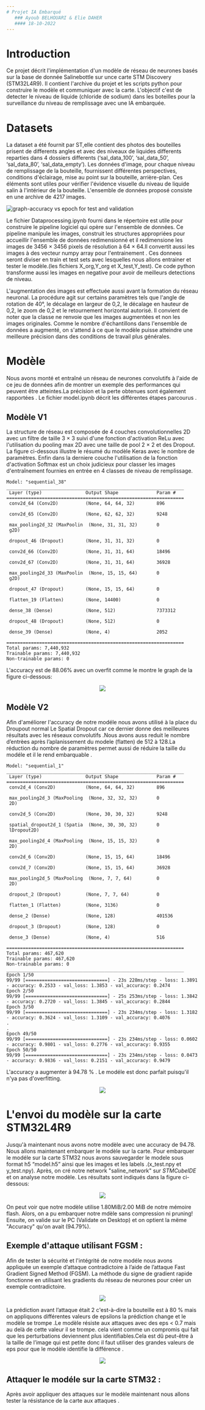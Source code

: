```yaml
---
# Projet IA Embarqué
   ### Ayoub BELHOUARI & Elie DAHER
   #### 18-10-2022
---
```


# Introduction

Ce projet décrit l'implémentation d'un modèle de réseau de neurones basés sur la base de donnée Salinebottle sur unce carte STM Discovery (STM32L4R9). Il contient l'archive du projet et les scripts python pour construire le modèle et communiquer avec la carte. 
L'objectif c'est de detecter le niveau de liquide (chloride de sodium) dans les boteilles pour la surveillance du niveau de remplissage avec une IA embarquée.

# Datasets

La dataset a été fournit par ST,elle contient des photos des bouteilles prisent de differents angles et avec des niveaux de liquides differents reparties dans 4 dossiers differents (‘sal_data_100’, ‘sal_data_50’, ‘sal_data_80’, ‘sal_data_empty’).
Les données d'image, pour chaque niveau de remplissage de la bouteille, fournissent différentes perspectives, conditions d'éclairage, mise au point sur la bouteille, arrière-plan. Ces éléments sont utiles pour vérifier l'évidence visuelle du niveau de liquide salin à l'intérieur de la bouteille.
L'ensemble de données proposé consiste en une archive de 4217 images.

![graph-accuracy vs epoch for test and validation](img/contents_of_data.jpeg#center)

Le fichier Dataprocessing.ipynb fourni dans le répertoire  est utile pour construire le pipeline logiciel qui opère sur l'ensemble de données. Ce pipeline manipule les images, construit les structures appropriées pour accueillir l'ensemble de données redimensionné et il redimensione les images de 3456 × 3456 pixels de résolution à 64 × 64.Il convertit aussi les images à des vecteur numpy array pour l'entrainement . 
Ces donnees seront diviser en train et test sets avec lesquelles nous allons entrainer et tester le modèle.(les fichiers X_org,Y_org et X_test,Y_test).
Ce code python transforme aussi les images en negative pour avoir de meilleurs detections de niveau.

L'augmentation des images est effectuée aussi avant la formation du réseau neuronal. La procédure agit sur certains paramètres tels que l'angle de rotation de 40°, le décalage en largeur de 0,2, le décalage en hauteur de 0,2, le zoom de 0,2 et le retournement horizontal autorisé. Il convient de noter que la classe ne renvoie que les images augmentées et non les images originales. Comme le nombre d'échantillons dans l'ensemble de données a augmenté, on s'attend à ce que le modèle puisse atteindre une meilleure précision dans des conditions de travail plus générales. 

# Modèle

Nous avons monté et entraîné un réseau de neurones convolutifs à l'aide de ce jeu de données afin de montrer un exemple des performances qui peuvent être atteintes.La précision et la perte obtenues sont également rapportées . 
Le fichier model.ipynb décrit les différentes étapes parcourus .

## Modèle V1
La structure de réseau est composée de 4 couches convolutionnelles 2D avec un filtre de taille 3 × 3 suivi d'une fonction d'activation ReLu avec l'utilisation du pooling max 2D avec une taille de pool 2 × 2 et des Dropout. La figure ci-dessous illustre le résumé du modèle Keras avec le nombre de paramètres. Enfin dans la derniere couche l'utilisation de la fonction d'activation Softmax est un choix judicieux pour classer les images d'entraînement fournies en entrée en 4 classes de niveau de remplissage. 

```
Model: "sequential_38"
_________________________________________________________________
 Layer (type)                Output Shape              Param #   
=================================================================
 conv2d_64 (Conv2D)          (None, 64, 64, 32)        896       
                                                                 
 conv2d_65 (Conv2D)          (None, 62, 62, 32)        9248      
                                                                 
 max_pooling2d_32 (MaxPoolin  (None, 31, 31, 32)       0         
 g2D)                                                            
                                                                 
 dropout_46 (Dropout)        (None, 31, 31, 32)        0         
                                                                 
 conv2d_66 (Conv2D)          (None, 31, 31, 64)        18496     
                                                                 
 conv2d_67 (Conv2D)          (None, 31, 31, 64)        36928     
                                                                 
 max_pooling2d_33 (MaxPoolin  (None, 15, 15, 64)       0         
 g2D)                                                            
                                                                 
 dropout_47 (Dropout)        (None, 15, 15, 64)        0         
                                                                 
 flatten_19 (Flatten)        (None, 14400)             0         
                                                                 
 dense_38 (Dense)            (None, 512)               7373312   
                                                                 
 dropout_48 (Dropout)        (None, 512)               0         
                                                                 
 dense_39 (Dense)            (None, 4)                 2052      
                                                                 
=================================================================
Total params: 7,440,932
Trainable params: 7,440,932
Non-trainable params: 0
```
L'accuracy est de 88.06% avec un overfit comme le montre le graph de la figure ci-dessous:

<p align="center">
  <img src="img/graph_mod1.jpg" />
</p>

## Modèle V2
Afin d'améliorer l'accuracy de notre modéle nous avons utilisé à la place du Droupout normal Le Spatial Dropout car ce dernier donne des meilleures résultats avec les réseaux convolutifs .Nous avons auss reduit le nombre d’entrèes après l’aplanissement du modele (flatten) de 512 à 128.La réduction du nombre de paramètres permet aussi de réduire la taille du modéle et il le rend embarquable .  

```
Model: "sequential_1"
_________________________________________________________________
 Layer (type)                Output Shape              Param #   
=================================================================
 conv2d_4 (Conv2D)           (None, 64, 64, 32)        896       
                                                                 
 max_pooling2d_3 (MaxPooling  (None, 32, 32, 32)       0         
 2D)                                                             
                                                                 
 conv2d_5 (Conv2D)           (None, 30, 30, 32)        9248      
                                                                 
 spatial_dropout2d_1 (Spatia  (None, 30, 30, 32)       0         
 lDropout2D)                                                     
                                                                 
 max_pooling2d_4 (MaxPooling  (None, 15, 15, 32)       0         
 2D)                                                             
                                                                 
 conv2d_6 (Conv2D)           (None, 15, 15, 64)        18496     
                                                                 
 conv2d_7 (Conv2D)           (None, 15, 15, 64)        36928     
                                                                 
 max_pooling2d_5 (MaxPooling  (None, 7, 7, 64)         0         
 2D)                                                             
                                                                 
 dropout_2 (Dropout)         (None, 7, 7, 64)          0         
                                                                 
 flatten_1 (Flatten)         (None, 3136)              0         
                                                                 
 dense_2 (Dense)             (None, 128)               401536    
                                                                 
 dropout_3 (Dropout)         (None, 128)               0         
                                                                 
 dense_3 (Dense)             (None, 4)                 516       
                                                                 
=================================================================
Total params: 467,620
Trainable params: 467,620
Non-trainable params: 0
_________________________________________________________________
Epoch 1/50
99/99 [==============================] - 23s 228ms/step - loss: 1.3891 - accuracy: 0.2533 - val_loss: 1.3853 - val_accuracy: 0.2474
Epoch 2/50
99/99 [==============================] - 25s 253ms/step - loss: 1.3842 - accuracy: 0.2720 - val_loss: 1.3845 - val_accuracy: 0.2844
Epoch 3/50
99/99 [==============================] - 23s 234ms/step - loss: 1.3182 - accuracy: 0.3624 - val_loss: 1.3109 - val_accuracy: 0.4076
.
.
Epoch 49/50
99/99 [==============================] - 23s 234ms/step - loss: 0.0602 - accuracy: 0.9801 - val_loss: 0.2776 - val_accuracy: 0.9355
Epoch 50/50
99/99 [==============================] - 23s 234ms/step - loss: 0.0473 - accuracy: 0.9836 - val_loss: 0.2151 - val_accuracy: 0.9479
```

L'accuracy a augmenter à 94.78 % . Le modéle est donc parfait puisqu'il n'ya pas d'overfitting.

<p align="center">
  <img src="img/graph_mod2.jpg" />
</p>

# L'envoi du modèle sur la carte STM32L4R9 
Jusqu'à maintenant nous avons notre modèle avec une accuracy de 94.78. Nous allons maintenant embarquer le modèle sur la carte.
Pour embarquer le modéle sur la carte STM32 nous avons sauvegarder le modele sous format h5 “model.h5” ainsi que les images et les labels .(x_test.npy et y_test.npy).
Après, on cré notre network "saline_network" sur *STMCubeIDE* et on analyse notre modèle.
Les résultats sont indiqués dans la figure ci-dessous:
<p align="center">
  <img src="img/modele_cubeAI.jpg" />
</p>
On peut voir que notre modèle utilise 1.80MiB/2.00 MiB de notre mémoire flash. Alors, on a pu embarquer notre mdèle sans compression ni pruning!
Ensuite, on valide sur le PC (Validate on Desktop) et on optient la mëme "Accuracy" qu'on avait (94.79%).









## Exemple d'attaque utilisant FGSM : 

Afin de tester la sécurité et l'intégrité de notre modéle nous avons appliquée un exemple d’attaque contradictoire à l’aide de l’attaque Fast Gradient Signed Method (FGSM).
La méthode du signe de gradient rapide fonctionne en utilisant les gradients du réseau de neurones pour créer un exemple contradictoire.  

<p align="center">
  <img src="img/attaqueFGSM.png" />
</p>

La prédiction avant l’attaque était 2 c'est-à-dire la bouteille est à 80 % mais on appliquons différentes valeurs de epsilons la prédiction change et le modèle se trompe .Le modèle résiste aux attaques avec des eps < 0.7 mais au delà de cette valeur il se trompe. cela vient comme un compromis qui fait que les perturbations deviennent plus identifiables.Cela est dû peut-être à la taille de l’image qui est petite donc il faut utiliser des grandes valeurs de eps pour que le modèle identifie la différence . 



<p align="center">
  <img src="img/4imageepsdiffs.png" />
</p>

## Attaquer le modéle sur la carte STM32 : 

Après avoir appliquer des attaques sur le modèle maintenant nous allons tester la résistance de la carte aux attaques  . 

